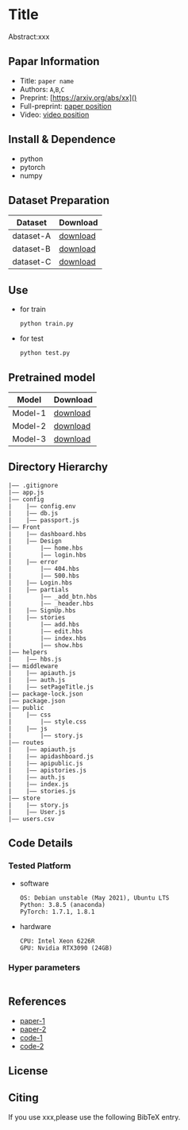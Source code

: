 Title
===
Abstract:xxx
## Papar Information
- Title:  `paper name`
- Authors:  `A`,`B`,`C`
- Preprint: [https://arxiv.org/abs/xx]()
- Full-preprint: [paper position]()
- Video: [video position]()

## Install & Dependence
- python
- pytorch
- numpy

## Dataset Preparation
| Dataset | Download |
| ---     | ---   |
| dataset-A | [download]() |
| dataset-B | [download]() |
| dataset-C | [download]() |

## Use
- for train
  ```
  python train.py
  ```
- for test
  ```
  python test.py
  ```
## Pretrained model
| Model | Download |
| ---     | ---   |
| Model-1 | [download]() |
| Model-2 | [download]() |
| Model-3 | [download]() |


## Directory Hierarchy
```
|—— .gitignore
|—— app.js
|—— config
|    |—— config.env
|    |—— db.js
|    |—— passport.js
|—— Front
|    |—— dashboard.hbs
|    |—— Design
|        |—— home.hbs
|        |—— login.hbs
|    |—— error
|        |—— 404.hbs
|        |—— 500.hbs
|    |—— Login.hbs
|    |—— partials
|        |—— _add_btn.hbs
|        |—— _header.hbs
|    |—— SignUp.hbs
|    |—— stories
|        |—— add.hbs
|        |—— edit.hbs
|        |—— index.hbs
|        |—— show.hbs
|—— helpers
|    |—— hbs.js
|—— middleware
|    |—— apiauth.js
|    |—— auth.js
|    |—— setPageTitle.js
|—— package-lock.json
|—— package.json
|—— public
|    |—— css
|        |—— style.css
|    |—— js
|        |—— story.js
|—— routes
|    |—— apiauth.js
|    |—— apidashboard.js
|    |—— apipublic.js
|    |—— apistories.js
|    |—— auth.js
|    |—— index.js
|    |—— stories.js
|—— store
|    |—— story.js
|    |—— User.js
|—— users.csv
```
## Code Details
### Tested Platform
- software
  ```
  OS: Debian unstable (May 2021), Ubuntu LTS
  Python: 3.8.5 (anaconda)
  PyTorch: 1.7.1, 1.8.1
  ```
- hardware
  ```
  CPU: Intel Xeon 6226R
  GPU: Nvidia RTX3090 (24GB)
  ```
### Hyper parameters
```
```
## References
- [paper-1]()
- [paper-2]()
- [code-1](https://github.com)
- [code-2](https://github.com)
  
## License

## Citing
If you use xxx,please use the following BibTeX entry.
```
```
